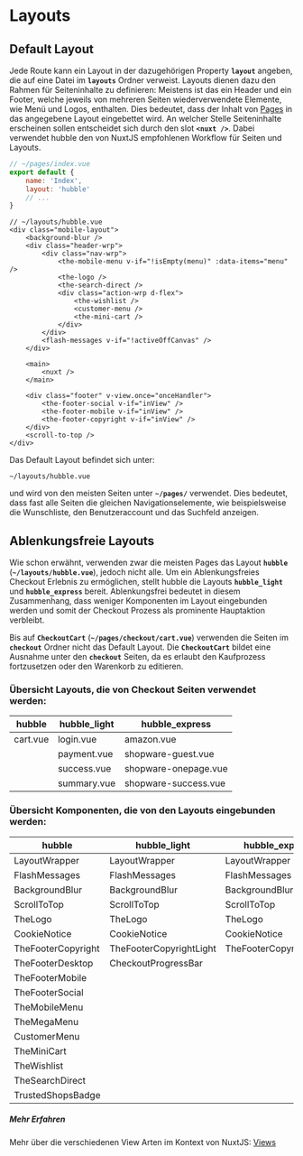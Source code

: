 # Layouts

## Default Layout
Jede Route kann ein Layout in der dazugehörigen Property __`layout`__ angeben, die auf eine Datei im
__`layouts`__ Ordner verweist. 
Layouts dienen dazu den Rahmen für Seiteninhalte zu definieren:
Meistens ist das ein Header und ein Footer, welche jeweils von mehreren Seiten wiederverwendete Elemente, wie
Menü und Logos, enthalten.
Dies bedeutet, dass der Inhalt von [Pages](pagetypes.md) in das angegebene Layout eingebettet wird.
An welcher Stelle Seiteninhalte erscheinen sollen entscheidet sich durch den slot __`<nuxt />`__.
Dabei verwendet hubble den von NuxtJS empfohlenen Workflow für Seiten und Layouts. 


``` js
// ~/pages/index.vue
export default {
    name: 'Index',
    layout: 'hubble'
    // ...
}
```


``` vue{19}
// ~/layouts/hubble.vue
<div class="mobile-layout">
    <background-blur />
    <div class="header-wrp">
        <div class="nav-wrp">
            <the-mobile-menu v-if="!isEmpty(menu)" :data-items="menu" />
            <the-logo />
            <the-search-direct />
            <div class="action-wrp d-flex">
                <the-wishlist />
                <customer-menu />
                <the-mini-cart />
            </div>
        </div>
        <flash-messages v-if="!activeOffCanvas" />
    </div>

    <main>
        <nuxt />
    </main>

    <div class="footer" v-view.once="onceHandler">
        <the-footer-social v-if="inView" />
        <the-footer-mobile v-if="inView" />
        <the-footer-copyright v-if="inView" />
    </div>
    <scroll-to-top />
</div>
```

Das Default Layout befindet sich unter:
```
~/layouts/hubble.vue
```
und wird von den meisten Seiten unter __`~/pages/`__ verwendet.
Dies bedeutet, dass fast alle Seiten die gleichen Navigationselemente, wie beispielsweise die Wunschliste, den Benutzeraccount
und das Suchfeld anzeigen.


## Ablenkungsfreie Layouts

Wie schon erwähnt, verwenden zwar die meisten Pages das Layout __`hubble`__ (__`~/layouts/hubble.vue`__), jedoch nicht alle.
Um ein Ablenkungsfreies Checkout Erlebnis zu ermöglichen, stellt hubble die Layouts __`hubble_light`__ und __`hubble_express`__ bereit. 
Ablenkungsfrei bedeutet in diesem Zusammenhang, dass weniger Komponenten im Layout eingebunden werden und somit der Checkout
Prozess als prominente Hauptaktion verbleibt.

Bis auf __`CheckoutCart`__ (__`~/pages/checkout/cart.vue`__) verwenden die Seiten im
__`checkout`__ Ordner nicht das Default Layout.
Die __`CheckoutCart`__ bildet eine Ausnahme unter den __`checkout`__ Seiten, da es erlaubt den Kaufprozess fortzusetzen
oder den Warenkorb zu editieren.

### Übersicht Layouts, die von Checkout Seiten verwendet werden:
| hubble | hubble_light | hubble_express | 
| --- | --- | --- |
| cart.vue | login.vue | amazon.vue |
|  | payment.vue | shopware-guest.vue |
|  | success.vue | shopware-onepage.vue |
|  | summary.vue | shopware-success.vue |


### Übersicht Komponenten, die von den Layouts eingebunden werden:

| hubble | hubble_light | hubble_express | 
| --- | --- | --- |
| LayoutWrapper | LayoutWrapper | LayoutWrapper |
| FlashMessages | FlashMessages | FlashMessages |
| BackgroundBlur | BackgroundBlur | BackgroundBlur |
| ScrollToTop | ScrollToTop | ScrollToTop |
| TheLogo | TheLogo | TheLogo |
| CookieNotice | CookieNotice | CookieNotice |
| TheFooterCopyright | TheFooterCopyrightLight | TheFooterCopyrightLight |
| TheFooterDesktop | CheckoutProgressBar |  |
| TheFooterMobile |  |  |
| TheFooterSocial |  |  |
| TheMobileMenu |  |  |
| TheMegaMenu |  |  |
| CustomerMenu |  |  |
| TheMiniCart |  |  |
| TheWishlist |  |  |
| TheSearchDirect |  |  |
| TrustedShopsBadge |  |  |


##### Mehr Erfahren
Mehr über die verschiedenen View Arten im Kontext von NuxtJS: [Views](https://nuxtjs.org/guide/views)

